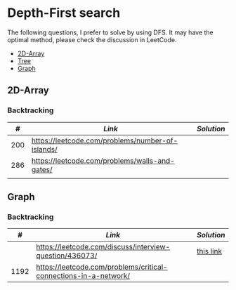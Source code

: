# Depth-First search 

The following questions, I prefer to solve by using DFS. It may have the optimal method, please check the discussion in LeetCode.  

* [2D-Array](##2D-Array)
* [Tree](##Tree)
* [Graph](##Graph)

## 2D-Array
### Backtracking

| *#* | *Link* | *Solution* |
| ---- | --------------------------------- | --------------------------------- |
| 200 | https://leetcode.com/problems/number-of-islands/ | |
| 286 | https://leetcode.com/problems/walls-and-gates/ | |
| | 

## Graph
### Backtracking

| *#* | *Link* | *Solution* |
| ---- | --------------------------------- | --------------------------------- |
| | https://leetcode.com/discuss/interview-question/436073/ | [this link](../python_practice/amazon/critical_routers.py) |
| 1192 | https://leetcode.com/problems/critical-connections-in-a-network/ | |
